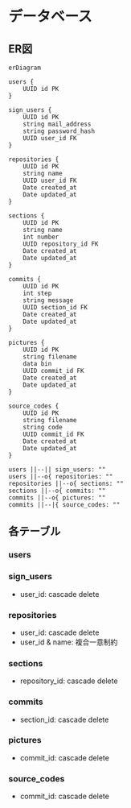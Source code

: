# データベース

## ER図

```mermaid
erDiagram

users {
    UUID id PK
}

sign_users {
    UUID id PK
    string mail_address
    string password_hash
    UUID user_id FK
}

repositories {
    UUID id PK
    string name
    UUID user_id FK
    Date created_at
    Date updated_at
}

sections {
    UUID id PK
    string name
    int number
    UUID repository_id FK
    Date created_at
    Date updated_at
}

commits {
    UUID id PK
    int step
    string message
    UUID section_id FK
    Date created_at
    Date updated_at
}

pictures {
    UUID id PK
    string filename
    data bin
    UUID commit_id FK
    Date created_at
    Date updated_at
}

source_codes {
    UUID id PK
    string filename
    string code
    UUID commit_id FK
    Date created_at
    Date updated_at
}

users ||--|| sign_users: ""
users ||--o{ repositories: ""
repositories ||--o{ sections: ""
sections ||--o{ commits: ""
commits ||--o{ pictures: ""
commits ||--|{ source_codes: ""
```

## 各テーブル

### users

### sign_users

- user_id: cascade delete

### repositories

- user_id: cascade delete
- user_id & name: 複合一意制約

### sections

- repository_id: cascade delete

### commits

- section_id: cascade delete

### pictures

- commit_id: cascade delete

### source_codes

- commit_id: cascade delete
